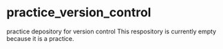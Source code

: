 # practice_version_control
practice depository for version control
This respository is currently empty because it is a practice.
